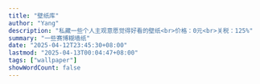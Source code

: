 ```yaml
---
title: "壁纸库"
author: "Yang"
description: "私藏一些个人主观意愿觉得好看的壁纸<br>价格：0元<br>关税：125%"
summary: "一些赛博糊墙纸"
date: "2025-04-12T23:45:30+08:00"
lastmod: "2025-04-13T00:04:47+08:00"
tags: ["wallpaper"]
showWordCount: false
---
```

